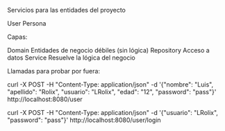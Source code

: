 Servicios para las entidades del proyecto

User
Persona

Capas:

Domain
	Entidades de negocio débiles (sin lógica)
Repository
	Acceso a datos
Service
	Resuelve la lógica del negocio



Llamadas para probar por fuera:

curl -X POST -H "Content-Type: application/json"  -d '{"nombre": "Luis", "apellido": "Rolix", "usuario": "LRolix", "edad": "12", "password": "pass"}'     http://localhost:8080/user

curl -X POST -H "Content-Type: application/json"  -d '{"usuario": "LRolix", "password": "pass"}'     http://localhost:8080/user/login
